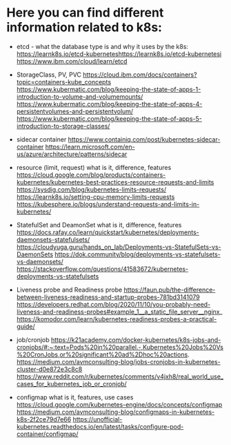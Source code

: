 # Here you can find different information related to k8s:

- etcd - what the database type is and why it uses by the k8s:
https://learnk8s.io/etcd-kuberneteshttps://learnk8s.io/etcd-kubernetesi
https://www.ibm.com/cloud/learn/etcd

- StorageClass, PV, PVC
https://cloud.ibm.com/docs/containers?topic=containers-kube_concepts
https://www.kubermatic.com/blog/keeping-the-state-of-apps-1-introduction-to-volume-and-volumemounts/
https://www.kubermatic.com/blog/keeping-the-state-of-apps-4-persistentvolumes-and-persistentvolum/
https://www.kubermatic.com/blog/keeping-the-state-of-apps-5-introduction-to-storage-classes/

- sidecar container 
https://www.containiq.com/post/kubernetes-sidecar-container
https://learn.microsoft.com/en-us/azure/architecture/patterns/sidecar 

- resource (limit, request) what is it, difference, features
https://cloud.google.com/blog/products/containers-kubernetes/kubernetes-best-practices-resource-requests-and-limits
https://sysdig.com/blog/kubernetes-limits-requests/
https://learnk8s.io/setting-cpu-memory-limits-requests
https://kubesphere.io/blogs/understand-requests-and-limits-in-kubernetes/

- StatefulSet and DeamonSet what is it, difference, features
https://docs.rafay.co/learn/quickstart/kubernetes/deployments-daemonsets-statefulsets/
https://cloudyuga.guru/hands_on_lab/Deployments-vs-StatefulSets-vs-DaemonSets
https://dok.community/blog/deployments-vs-statefulsets-vs-daemonsets/
https://stackoverflow.com/questions/41583672/kubernetes-deployments-vs-statefulsets


- Liveness probe and Readiness probe 
https://faun.pub/the-difference-between-liveness-readiness-and-startup-probes-781bd3141079
https://developers.redhat.com/blog/2020/11/10/you-probably-need-liveness-and-readiness-probes#example_1__a_static_file_server__nginx_
https://komodor.com/learn/kubernetes-readiness-probes-a-practical-guide/

- job/cronjob 
https://k21academy.com/docker-kubernetes/k8s-jobs-and-cronjobs/#:~:text=Pods%20in%20parallel.-,Kubernetes%20Jobs%20Vs%20CronJobs,or%20significant%20ad%2Dhoc%20actions.
https://medium.com/avmconsulting-blog/jobs-cronjobs-in-kubernetes-cluster-d0e872e3c8c8
https://www.reddit.com/r/kubernetes/comments/v4jxh8/real_world_use_cases_for_kubernetes_job_or_cronjob/

- configmap what is it, features, use cases 
https://cloud.google.com/kubernetes-engine/docs/concepts/configmap
https://medium.com/avmconsulting-blog/configmaps-in-kubernetes-k8s-2f2ce79d7e66
https://unofficial-kubernetes.readthedocs.io/en/latest/tasks/configure-pod-container/configmap/
